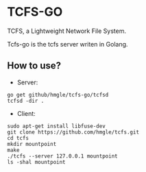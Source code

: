 # TCFS-GO

TCFS, a Lightweight Network File System.

Tcfs-go is the tcfs server writen in Golang.

## How to use?

- Server:

```
go get github/hmgle/tcfs-go/tcfsd
tcfsd -dir .
```

- Client:

```
sudo apt-get install libfuse-dev
git clone https://github.com/hmgle/tcfs.git
cd tcfs
mkdir mountpoint
make
./tcfs --server 127.0.0.1 mountpoint
ls -shal mountpoint
```
